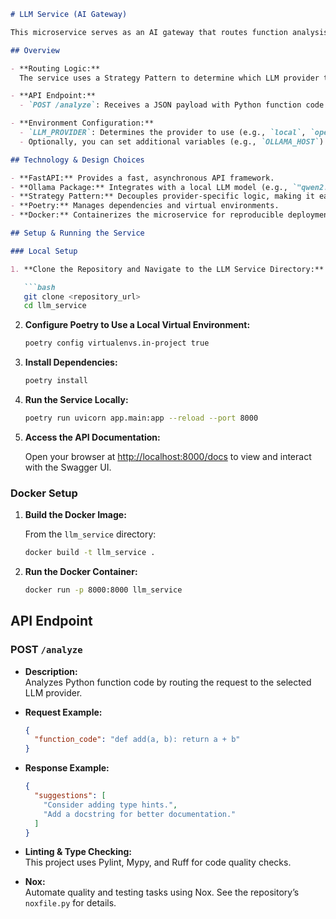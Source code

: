 ```markdown
# LLM Service (AI Gateway)

This microservice serves as an AI gateway that routes function analysis requests to one of several LLM providers. Based on the environment variable `LLM_PROVIDER`, the service can forward requests to a remote provider (e.g., OpenAI, DeepSeek) or use a locally hosted LLM (via the Ollama package).

## Overview

- **Routing Logic:**  
  The service uses a Strategy Pattern to determine which LLM provider to use. Currently, only the local provider is fully implemented (using Ollama), while the others are placeholders.

- **API Endpoint:**  
  - `POST /analyze`: Receives a JSON payload with Python function code and returns suggestions (e.g., documentation improvements or code style advice) in a format compatible with the Code Analysis Service.

- **Environment Configuration:**  
  - `LLM_PROVIDER`: Determines the provider to use (e.g., `local`, `openai`, or `deepseek`).  
  - Optionally, you can set additional variables (e.g., `OLLAMA_HOST`) if you need to route requests to an externally hosted Ollama service.

## Technology & Design Choices

- **FastAPI:** Provides a fast, asynchronous API framework.
- **Ollama Package:** Integrates with a local LLM model (e.g., `"qwen2.5-coder:1.5b"`).
- **Strategy Pattern:** Decouples provider-specific logic, making it easy to add new LLM providers in the future.
- **Poetry:** Manages dependencies and virtual environments.
- **Docker:** Containerizes the microservice for reproducible deployments.

## Setup & Running the Service

### Local Setup

1. **Clone the Repository and Navigate to the LLM Service Directory:**

   ```bash
   git clone <repository_url>
   cd llm_service
   ```

2. **Configure Poetry to Use a Local Virtual Environment:**

   ```bash
   poetry config virtualenvs.in-project true
   ```

3. **Install Dependencies:**

   ```bash
   poetry install
   ```

4. **Run the Service Locally:**

   ```bash
   poetry run uvicorn app.main:app --reload --port 8000
   ```

5. **Access the API Documentation:**

   Open your browser at [http://localhost:8000/docs](http://localhost:8000/docs) to view and interact with the Swagger UI.

### Docker Setup

1. **Build the Docker Image:**

   From the `llm_service` directory:

   ```bash
   docker build -t llm_service .
   ```

2. **Run the Docker Container:**

   ```bash
   docker run -p 8000:8000 llm_service
   ```


## API Endpoint

### POST `/analyze`

- **Description:**  
  Analyzes Python function code by routing the request to the selected LLM provider.

- **Request Example:**

  ```json
  {
    "function_code": "def add(a, b): return a + b"
  }
  ```

- **Response Example:**

  ```json
  {
    "suggestions": [
      "Consider adding type hints.",
      "Add a docstring for better documentation."
    ]
  }
  ```



- **Linting & Type Checking:**  
  This project uses Pylint, Mypy, and Ruff for code quality checks.
- **Nox:**  
  Automate quality and testing tasks using Nox. See the repository’s `noxfile.py` for details.
